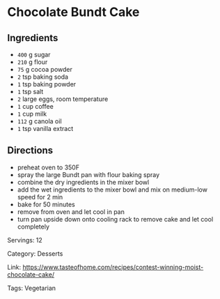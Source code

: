 # Chocolate Bundt Cake

## Ingredients

- `400` g sugar
- `210` g flour
- `75` g cocoa powder
- `2` tsp baking soda
- `1` tsp baking powder
- `1` tsp salt
- `2` large eggs, room temperature
- `1` cup coffee
- `1` cup milk
- `112` g canola oil
- `1` tsp vanilla extract

## Directions

- preheat oven to 350F
- spray the large Bundt pan with flour baking spray
- combine the dry ingredients in the mixer bowl
- add the wet ingredients to the mixer bowl and mix on medium-low speed for 2 min
- bake for 50 minutes
- remove from oven and let cool in pan
- turn pan upside down onto cooling rack to remove cake and let cool completely

Servings: 12

Category: Desserts

Link: https://www.tasteofhome.com/recipes/contest-winning-moist-chocolate-cake/

Tags: Vegetarian

